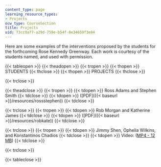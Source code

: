 ```yaml
---
content_type: page
learning_resource_types:
- Projects
ocw_type: CourseSection
title: Projects
uid: 73cc0a77-a29d-759e-b54f-8e34659f3e84
---
```


Here are some examples of the interventions proposed by the students for the forthcoming Rose Kennedy Greenway. Each work is courtesy of the students named, and used with permission.

{{< tableopen >}}
{{< theadopen >}}
{{< tropen >}}
{{< thopen >}}
STUDENTS
{{< thclose >}}
{{< thopen >}}
PROJECTS
{{< thclose >}}

{{< trclose >}}

{{< theadclose >}}
{{< tropen >}}
{{< tdopen >}}
Ross Adams and Stephen Smith
{{< tdclose >}}
{{< tdopen >}}
([PDF]({{< baseurl >}}/resources/rossstephen))
{{< tdclose >}}

{{< trclose >}}
{{< tropen >}}
{{< tdopen >}}
Rob Morgan and Katherine James
{{< tdclose >}}
{{< tdopen >}}
([PDF]({{< baseurl >}}/resources/robkate))
{{< tdclose >}}

{{< trclose >}}
{{< tropen >}}
{{< tdopen >}}
Jimmy Shen, Ophelia Wilkins, and Konstantinos Chadios
{{< tdclose >}}
{{< tdopen >}}
Video: ([MP4 - 12 MB](https://archive.org/download/MIT4.303F03/4.303-220k.mp4))
{{< tdclose >}}

{{< trclose >}}

{{< tableclose >}}